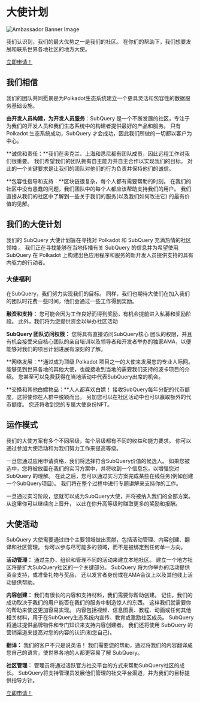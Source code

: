 # 大使计划

![Ambassador Banner Image](/assets/img/ambassador_banner.png)

我们认识到，我们的最大优势之一是我们的社区。 在你们的帮助下，我们想要发展和联系世界各地社区的地方大使。

[立即申请！](https://forms.gle/GXBbJ6LDpNfM2v1X6)

## 我们相信

我们的团队共同愿景是为Polkadot生态系统建立一个更具灵活和包容性的数据服务基础设施。

**由开发人员构建，为开发人员服务**：SubQuery 是一个不断发展的社区，专注于为我们的开发人员和我们生态系统中的构建者提供最好的产品和服务。 只有 Polkadot 生态系统成功，SubQuery 才会成功，因此我们所做的一切都以客户为中心。

**诚信和责任：**我们在奥克兰、上海和悉尼都有团队成员，因此远程工作对我们很重要。 我们希望我们的团队拥有自主能力并自主合作以实现我们的目标。 对此的一个关键要求是让我们的团队对他们的行为负责并保持他们的诚信。

**包容性指导和支持：**区块链很复杂，每个人都有需要帮助的时刻。 在我们的社区中没有愚蠢的问题，我们团队中的每个人都应该帮助支持我们的用户。 我们直接从我们的社区中了解到一些关于我们的服务(以及我们如何改进它) 的最有价值的见解。

## 我们的大使计划

我们的 SubQuery 大使计划旨在寻找对 Polkadot 和 SubQuery 充满热情的社区领袖 。 我们正在寻找能够在当地传播有关 SubQuery 的信息并为希望使用 SubQuery 在 Polkadot 上构建出色应用程序和服务的新开发人员提供支持的具有内驱力的行动者。

### 大使福利

在SubQuery，我们努力实现我们的目标。 同样，我们也期待大使们在加入我们的团队时花费一些时间，他们会通过一些工作得到奖励。

**融资和支持：** 您可能会因为工作良好而得到奖励，有机会提前进入私募和奖励阶段。 此外，我们将为您提供资金以举办社区活动

**SubQuery 团队访问权限：** 您将具有直接访问SubQuery核心 团队的权限，并且有机会接受来自核心团队的亲自培训以及领导者和开发者举办的独家AMA，以便 能够对我们的项目计划进展有深刻的了解。

**网络发展：**通过成为顶级 Polkadot 项目之一的大使来发展您的专业人际网。 能够见到世界各地的其他大使，也能接收到当地的需要我们支持的波卡项目的介绍。 您甚至可以免费获得在当地活动中代表SubQuery出席的机会。

**交换和其他白嫖物品：**人人都喜欢白嫖！ 接收SubQuery每年分配的代币额度，这将使你在人群中脱颖而出。 另加您可以在社区活动中也可以赢取额外的代币额度。 您还将收到您的专属大使身份NFT。

## 运作模式

我们的大使方案有多个不同层级，每个层级都有不同的收益和能力要求。 你可以通过参加大使活动和为我们努力工作来提高等级。

一旦您通过应用申请资格，我们将选择符合SubQuery价值的候选人。 如果您被选中，您将被放置在我们的实习方案中，并将收到一个信息包，以增强您对 SubQuery 的理解。 在此之后，您可以通过实习方案完成某些在线任务(例如创建一个SubQuery项目)。 我们将在整个过程中进行专题讲解来支持你的工作。

一旦通过实习阶段，您就可以成为SubQuery大使，并将被纳入我们的全部方案。 从这里你可以继续向上晋升， 以此在你升高等级时赚取更多的奖励和报酬。

## 大使活动

SubQuery 大使需要通过四个主要领域做出贡献，包括活动管理、内容创建、翻译和社区管理。 你可以参与尽可能多的领域，而不是被绑定到任何单一方向。

**活动管理：** 通过主办、组织和管理不同的活动来建立本地社区。 建立一个地方社区将是扩大SubQuery社区的一个关键部分。 SubQuery 将为你举办的活动提供资金支持，或准备礼物与奖品， 还以发言者身份或在AMA会议上以及其他线上活动提供帮助。

**内容创建：** 我们有很长的内容和支持材料，我们需要你帮助创建。 记住，我们的成功取决于我们的用户能否在我们的服务中制造惊人的东西。 这样我们就需要你的帮助来使这更加容易实现。 内容包括视频、信息图表、教程、动画或任何其他相关材料，用于在SubQuery生态系统内宣传、教育或激励社区成员。 SubQuery 将通过提供品牌物件和专门知识来支持内容创建者。 我们还将使用 SubQuery 的营销渠道来提高对您的内容的认识(和您自己)。

**翻译：** 我们的客户不只是说英语！ 我们需要您的帮助，通过将我们的内容翻译成您自己的语言，使世界各地的人都更容易了解 SubQuery。

**社区管理：** 管理员将通过活跃官方社交平台的方式来帮助SubQuery社区的成长。 SubQuery将支持管理员发展他们管理的社交平台渠道，并为我们的目标提供指导方针。

[立即申请！](https://forms.gle/GXBbJ6LDpNfM2v1X6)
